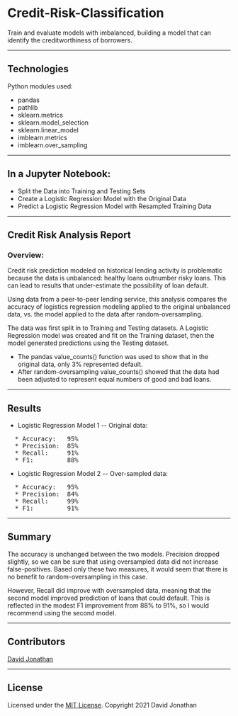# Credit-Risk-Classification
Train and evaluate models with imbalanced, building a model that can identify the creditworthiness of borrowers.

---
## Technologies

Python modules used:

* pandas
* pathlib
* sklearn.metrics
* sklearn.model_selection
* sklearn.linear_model
* imblearn.metrics
* imblearn.over_sampling
---
## In a Jupyter Notebook:
* Split the Data into Training and Testing Sets
* Create a Logistic Regression Model with the Original Data
* Predict a Logistic Regression Model with Resampled Training Data
---
## Credit Risk Analysis Report
### Overview:
Credit risk prediction modeled on historical lending activity is problematic because the data is unbalanced: healthy loans outnumber risky loans. This can lead to results that under-estimate the possibility of loan default.

Using data from a peer-to-peer lending service, this analysis compares the accuracy of logistics regression modeling applied to the original unbalanced data, vs. the model applied to the data after random-oversampling.

The data was first split in to Training and Testing datasets.  A Logistic Regression model was created and fit on the Training dataset, then the model generated predictions using the Testing dataset.

* The pandas value_counts() function was used to show that in the original data, only 3% represented default.
* After random-oversampling value_counts() showed that the data had been adjusted to represent equal numbers of good and bad loans.


---

## Results

* Logistic Regression Model 1 -- Original data:
<pre>
  * Accuracy:   95%
  * Precision:  85%
  * Recall:     91%
  * F1:         88%
</pre>

* Logistic Regression Model 2 -- Over-sampled data:
<pre>
  * Accuracy:   95%
  * Precision:  84%
  * Recall:     99%
  * F1:         91%
</pre>
---

## Summary

The accuracy is unchanged between the two models.  Precision dropped slightly, so we can be sure that using oversampled data did not increase false-positives.  Based only these two measures, it would seem that there is no benefit to random-oversampling in this case.

However, Recall did improve with oversampled data, meaning that the second model improved prediction of loans that could default. This is reflected in the modest F1 improvement from 88% to 91%, so I would recommend using the second model.

---
## Contributors

[David Jonathan](https://www.linkedin.com/in/david-jonathan-1b9470/)

---

## License

Licensed under the [MIT License](https://github.com/tmbo/questionary/blob/master/LICENSE). Copyright 2021 David Jonathan
